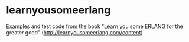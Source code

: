 # learnyousomeerlang
Examples and test code from the book "Learn you some ERLANG for the greater good" (http://learnyousomeerlang.com/content)
